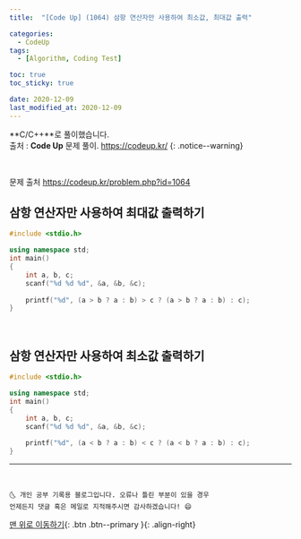 ```yaml
---
title:  "[Code Up] (1064) 삼항 연산자만 사용하여 최소값, 최대값 출력" 

categories:
  - CodeUp
tags:
  - [Algorithm, Coding Test]

toc: true
toc_sticky: true

date: 2020-12-09
last_modified_at: 2020-12-09
---
```


**C/C++**로 풀이했습니다.  
출처 : **Code Up** 문제 풀이. <https://codeup.kr/>
{: .notice--warning}

<br>

문제 출처 <https://codeup.kr/problem.php?id=1064>


## 삼항 연산자만 사용하여 최대값 출력하기

```cpp
#include <stdio.h>

using namespace std;
int main()
{
    int a, b, c;
    scanf("%d %d %d", &a, &b, &c);
    
    printf("%d", (a > b ? a : b) > c ? (a > b ? a : b) : c);
}
```

<br>

## 삼항 연산자만 사용하여 최소값 출력하기

```cpp
#include <stdio.h>

using namespace std;
int main()
{
    int a, b, c;
    scanf("%d %d %d", &a, &b, &c);
    
    printf("%d", (a < b ? a : b) < c ? (a < b ? a : b) : c);
}
```

***
<br>

    🌜 개인 공부 기록용 블로그입니다. 오류나 틀린 부분이 있을 경우 
    언제든지 댓글 혹은 메일로 지적해주시면 감사하겠습니다! 😄

[맨 위로 이동하기](#){: .btn .btn--primary }{: .align-right}